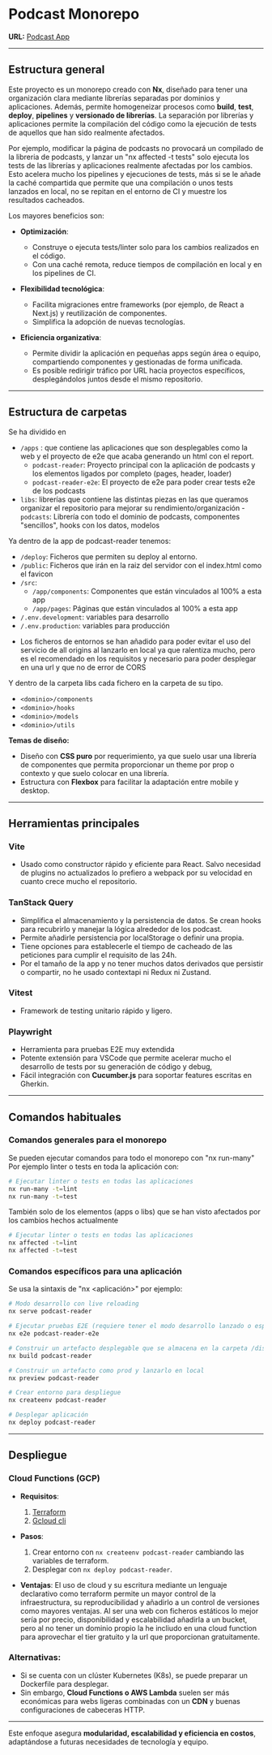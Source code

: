 # **Podcast Monorepo**

**URL:** [Podcast App](https://podcast-app-u6fxzaqbqq-no.a.run.app/)

---

## **Estructura general**

Este proyecto es un monorepo creado con **Nx**, diseñado para tener una organización clara mediante librerías separadas por dominios y aplicaciones.
Además, permite homogeneizar procesos como **build**, **test**, **deploy**, **pipelines** y **versionado de librerías**.
La separación por librerías y aplicaciones permite la compilación del código como la ejecución de tests de aquellos que han sido realmente afectados. 

Por ejemplo, modificar la página de podcasts no provocará un compilado de la libreria de podcasts, y lanzar un "nx affected -t tests" solo ejecuta los tests de las librerías y  aplicaciones realmente afectadas por los cambios. Esto acelera mucho los pipelines y ejecuciones de tests, más si se le añade la caché compartida que permite que una compilación o unos tests lanzados en local, no se repitan en el entorno de CI y muestre los resultados cacheados.

Los mayores beneficios son: 
- **Optimización**:

  - Construye o ejecuta tests/linter solo para los cambios realizados en el código.
  - Con una caché remota, reduce tiempos de compilación en local y en los pipelines de CI.

- **Flexibilidad tecnológica**:

  - Facilita migraciones entre frameworks (por ejemplo, de React a Next.js) y reutilización de componentes.
  - Simplifica la adopción de nuevas tecnologías.

- **Eficiencia organizativa**:
  - Permite dividir la aplicación en pequeñas apps según área o equipo, compartiendo componentes y gestionadas de forma unificada.
  - Es posible redirigir tráfico por URL hacia proyectos específicos, desplegándolos juntos desde el mismo repositorio.

---

## **Estructura de carpetas**

Se ha dividido en 
- `/apps` : que contiene las aplicaciones que son desplegables como la web y el proyecto de e2e que acaba generando un html con el report.
  - `podcast-reader`: Proyecto principal con la aplicación de podcasts y los elementos ligados por completo (pages, header, loader)
  - `podcast-reader-e2e`: El proyecto de e2e para poder crear tests e2e de los podcasts
- `libs`: librerías que contiene las distintas piezas en las que queramos organizar el repositorio para mejorar su rendimiento/organización
  -`podcasts`: Librería con todo el dominio de podcasts, componentes "sencillos", hooks con los datos, modelos


Ya dentro de la app de podcast-reader tenemos:
- `/deploy`: Ficheros que permiten su deploy al entorno.
- `/public`: Ficheros que irán en la raiz del servidor con el index.html como el favicon
- `/src`: 
  - `/app/components`: Componentes que están vinculados al 100% a esta app 
  - `/app/pages`: Páginas que están vinculados al 100% a esta app 
- `/.env.development`: variables para desarrollo
- `/.env.production`: variables para producción

* Los ficheros de entornos se han añadido para poder evitar el uso del servicio de all origins al lanzarlo en local ya que ralentiza mucho, pero es el recomendado en los requisitos y necesario para poder desplegar en una url y que no de error de CORS

Y dentro de la carpeta libs cada fichero en la carpeta de su tipo.
- `<dominio>/components`
- `<dominio>/hooks` 
- `<dominio>/models`
- `<dominio>/utils`

**Temas de diseño:**

- Diseño con **CSS puro** por requerimiento, ya que suelo usar una librería de componentes que permita proporcionar un theme por prop o contexto y que suelo colocar en una librería.
- Estructura con **Flexbox** para facilitar la adaptación entre mobile y desktop.

---

## **Herramientas principales**

### **Vite**

- Usado como constructor rápido y eficiente para React. Salvo necesidad de plugins no actualizados lo prefiero a webpack por su velocidad en cuanto crece mucho el repositorio.

### **TanStack Query**

- Simplifica el almacenamiento y la persistencia de datos. Se crean hooks para recubrirlo y manejar la lógica alrededor de los podcast.
- Permite añadirle persistencia por localStorage o definir una propia.
- Tiene opciones para establecerle el tiempo de cacheado de las peticiones para cumplir el requisito de las 24h.
- Por el tamaño de la app y no tener muchos datos derivados que persistir o compartir, no he usado contextapi ni Redux ni Zustand.

### **Vitest**

- Framework de testing unitario rápido y ligero.

### **Playwright**

- Herramienta para pruebas E2E muy extendida
- Potente extensión para VSCode que permite acelerar mucho el desarrollo de tests por su generación de código y debug,
- Fácil integración con **Cucumber.js** para soportar features escritas en Gherkin.

---

## **Comandos habituales**

### **Comandos generales para el monorepo**

Se pueden ejecutar comandos para todo el monorepo con "nx run-many"
Por ejemplo linter o tests en toda la aplicación con:

```bash
# Ejecutar linter o tests en todas las aplicaciones
nx run-many -t=lint
nx run-many -t=test
```

También solo de los elementos (apps o libs) que se han visto afectados por los cambios hechos actualmente
```bash
# Ejecutar linter o tests en todas las aplicaciones
nx affected -t=lint
nx affected -t=test
```

### **Comandos específicos para una aplicación**

Se usa la sintaxis de "nx <comando> <aplicación>" por ejemplo:

```bash
# Modo desarrollo con live reloading
nx serve podcast-reader

# Ejecutar pruebas E2E (requiere tener el modo desarrollo lanzado o especificarle una URl para probar)
nx e2e podcast-reader-e2e

# Construir un artefacto desplegable que se almacena en la carpeta /dist del monorepo
nx build podcast-reader

# Construir un artefacto como prod y lanzarlo en local
nx preview podcast-reader

# Crear entorno para despliegue
nx createenv podcast-reader

# Desplegar aplicación
nx deploy podcast-reader

```

---

## **Despliegue**

### **Cloud Functions (GCP)**

- **Requisitos**:
  1. [Terraform](https://www.terraform.io/)
  2. [Gcloud cli](https://cloud.google.com/sdk/docs/install)
- **Pasos**:

  1. Crear entorno con `nx createenv podcast-reader` cambiando las variables de terraform.
  2. Desplegar con `nx deploy podcast-reader`.

- **Ventajas**:
  El uso de cloud y su escritura mediante un lenguaje declarativo como terraform permite un mayor control de la infraestructura, su reproducibilidad y añadirlo a un control de versiones como mayores ventajas.
  Al ser una web con ficheros estáticos lo mejor sería por precio, disponibilidad y escalabilidad añadirla a un bucket, pero al no tener un dominio propio la he incliudo en una cloud function para aprovechar el tier gratuito y la url que proporcionan gratuitamente.

### **Alternativas**:

- Si se cuenta con un clúster Kubernetes (K8s), se puede preparar un Dockerfile para desplegar.
- Sin embargo, **Cloud Functions o AWS Lambda** suelen ser más económicas para webs ligeras combinadas con un **CDN** y buenas configuraciones de cabeceras HTTP.

---

Este enfoque asegura **modularidad, escalabilidad y eficiencia en costos**, adaptándose a futuras necesidades de tecnología y equipo.
